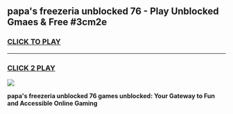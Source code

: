 
## papa's freezeria unblocked 76 - Play Unblocked Gmaes & Free #3cm2e
<h3>
<a href="https://news.freeplayer.one?title=papa's_freezeria_unblocked_76&ref=03M">CLICK TO PLAY</a></h3>
<hr>

<h3>
<a href="https://news.freeplayer.one?title=papa's_freezeria_unblocked_76&ref=03M">CLICK 2 PLAY</a>
  
</h3>

<a href="https://news.freeplayer.one?title=papa's_freezeria_unblocked_76&ref=03M"><img src="https://clearcache.store/games.png"></a>


**papa's freezeria unblocked 76 games unblocked: Your Gateway to Fun and Accessible Online Gaming**
